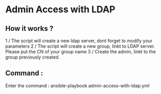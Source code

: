 # Admin Access with LDAP

## How it works ?
1 / The script will create a new ldap server, dont forget to modify your parameters
2 / The script will create a new group, linkt to LDAP server. Please put the CN of your group name
3 / Create the admin, linkt to the group previously created.

## Command :
Enter the command :  ansible-playbook admin-access-with-ldap.yml
